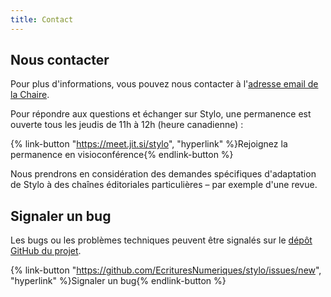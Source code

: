 ```yaml
---
title: Contact
---
```


## Nous contacter

Pour plus d'informations, vous pouvez nous contacter à l'[adresse email de la Chaire](mailto:crc.ecrituresnumeriques@gmail.com).

Pour répondre aux questions et échanger sur Stylo, une permanence est ouverte tous les jeudis de 11h à 12h (heure canadienne) :

{% link-button "https://meet.jit.si/stylo", "hyperlink" %}Rejoignez la permanence en visioconférence{% endlink-button %}

Nous prendrons en considération des demandes spécifiques d'adaptation de Stylo à des chaînes éditoriales particulières – par exemple d'une revue.

## Signaler un bug

Les bugs ou les problèmes techniques peuvent être signalés sur le [dépôt GitHub du projet](https://github.com/EcrituresNumeriques/stylo/issues).

{% link-button "https://github.com/EcrituresNumeriques/stylo/issues/new", "hyperlink" %}Signaler un bug{% endlink-button %}
